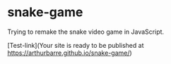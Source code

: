 # snake-game
Trying to remake the snake video game in JavaScript.

[Test-link](Your site is ready to be published at https://arthurbarre.github.io/snake-game/)

